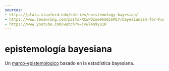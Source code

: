 ```yaml
---
sources:
- https://plato.stanford.edu/entries/epistemology-bayesian/
- https://www.lesswrong.com/posts/XCwPQzoe9hmQikMiY/bayesianism-for-humans
- https://www.youtube.com/watch?v=jvw74s9yu1U
---
```


# epistemología bayesiana

Un [marco-epistemologico](marco-epistemologico.md) basado en la estadística bayesiana.
